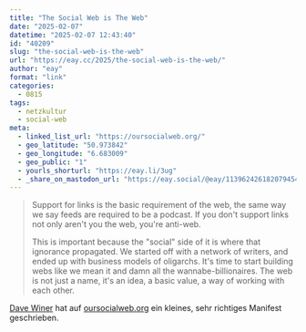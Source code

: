 ```yaml
---
title: "The Social Web is The Web"
date: "2025-02-07"
datetime: "2025-02-07 12:43:40"
id: "40209"
slug: "the-social-web-is-the-web"
url: "https://eay.cc/2025/the-social-web-is-the-web/"
author: "eay"
format: "link"
categories:
  - 0815
tags:
  - netzkultur
  - social-web
meta:
  - linked_list_url: "https://oursocialweb.org/"
  - geo_latitude: "50.973842"
  - geo_longitude: "6.683009"
  - geo_public: "1"
  - yourls_shorturl: "https://eay.li/3ug"
  - _share_on_mastodon_url: "https://eay.social/@eay/113962426182079454"
---
```


> Support for links is the basic requirement of the web, the same way we say feeds are required to be a podcast. If you don't support links not only aren't you the web, you're anti-web.
> 
> This is important because the "social" side of it is where that ignorance propagated. We started off with a network of writers, and ended up with business models of oligarchs. It's time to start building webs like we mean it and damn all the wannabe-billionaires. The web is not just a name, it's an idea, a basic value, a way of working with each other.

[Dave Winer](http://scripting.com/) hat auf [oursocialweb.org](https://oursocialweb.org/) ein kleines, sehr richtiges Manifest geschrieben.
